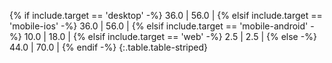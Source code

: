 {% if include.target == 'desktop' -%}
36.0 | 56.0 |
{% elsif include.target == 'mobile-ios' -%}
36.0 | 56.0 |
{% elsif include.target == 'mobile-android' -%}
10.0 | 18.0 |
{% elsif include.target == 'web' -%}
2.5 | 2.5 |
{% else -%}
44.0 | 70.0 |
{% endif -%}
{:.table.table-striped}
